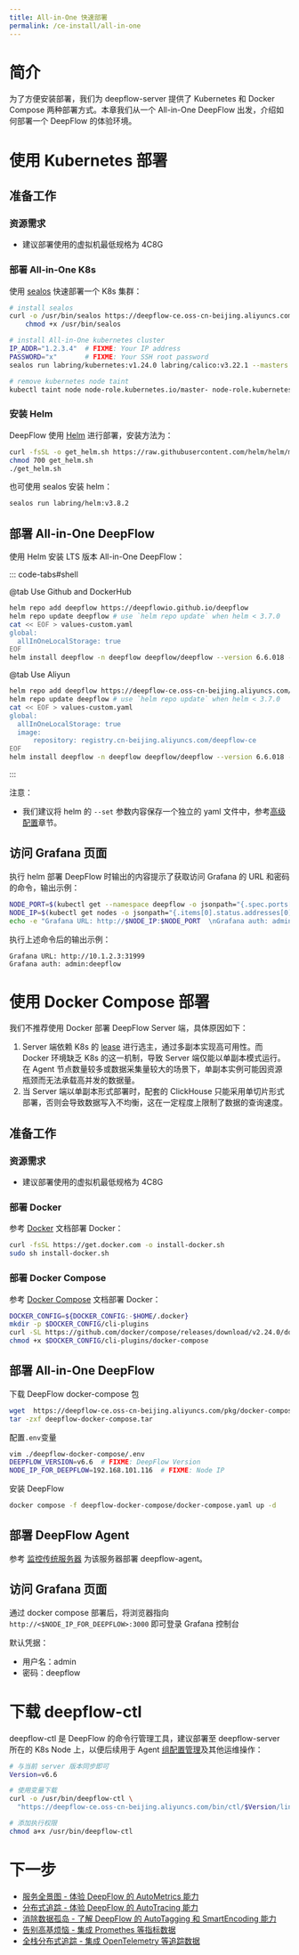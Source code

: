 ```yaml
---
title: All-in-One 快速部署
permalink: /ce-install/all-in-one
---
```


# 简介

为了方便安装部署，我们为 deepflow-server 提供了 Kubernetes 和 Docker Compose 两种部署方式。本章我们从一个 All-in-One DeepFlow 出发，介绍如何部署一个 DeepFlow 的体验环境。

# 使用 Kubernetes 部署

## 准备工作

### 资源需求

- 建议部署使用的虚拟机最低规格为 4C8G

### 部署 All-in-One K8s

使用 [sealos](https://github.com/labring/sealos) 快速部署一个 K8s 集群：

```bash
# install sealos
curl -o /usr/bin/sealos https://deepflow-ce.oss-cn-beijing.aliyuncs.com/sealos/sealos && \
    chmod +x /usr/bin/sealos

# install All-in-One kubernetes cluster
IP_ADDR="1.2.3.4"  # FIXME: Your IP address
PASSWORD="x"       # FIXME: Your SSH root password
sealos run labring/kubernetes:v1.24.0 labring/calico:v3.22.1 --masters $IP_ADDR -p $PASSWORD

# remove kubernetes node taint
kubectl taint node node-role.kubernetes.io/master- node-role.kubernetes.io/control-plane- --all
```

### 安装 Helm

DeepFlow 使用 [Helm](https://helm.sh/) 进行部署，安装方法为：

```bash
curl -fsSL -o get_helm.sh https://raw.githubusercontent.com/helm/helm/main/scripts/get-helm-3
chmod 700 get_helm.sh
./get_helm.sh
```

也可使用 sealos 安装 helm：

```bash
sealos run labring/helm:v3.8.2
```

## 部署 All-in-One DeepFlow

使用 Helm 安装 LTS 版本 All-in-One DeepFlow：

::: code-tabs#shell

@tab Use Github and DockerHub

```bash
helm repo add deepflow https://deepflowio.github.io/deepflow
helm repo update deepflow # use `helm repo update` when helm < 3.7.0
cat << EOF > values-custom.yaml
global:
  allInOneLocalStorage: true
EOF
helm install deepflow -n deepflow deepflow/deepflow --version 6.6.018 --create-namespace -f values-custom.yaml
```

@tab Use Aliyun

```bash
helm repo add deepflow https://deepflow-ce.oss-cn-beijing.aliyuncs.com/chart/stable
helm repo update deepflow # use `helm repo update` when helm < 3.7.0
cat << EOF > values-custom.yaml
global:
  allInOneLocalStorage: true
  image:
      repository: registry.cn-beijing.aliyuncs.com/deepflow-ce
EOF
helm install deepflow -n deepflow deepflow/deepflow --version 6.6.018 --create-namespace -f values-custom.yaml
```

:::

注意：

- 我们建议将 helm 的 `--set` 参数内容保存一个独立的 yaml 文件中，参考[高级配置](../best-practice/server-advanced-config/)章节。

## 访问 Grafana 页面

执行 helm 部署 DeepFlow 时输出的内容提示了获取访问 Grafana 的 URL 和密码的命令，输出示例：

```bash
NODE_PORT=$(kubectl get --namespace deepflow -o jsonpath="{.spec.ports[0].nodePort}" services deepflow-grafana)
NODE_IP=$(kubectl get nodes -o jsonpath="{.items[0].status.addresses[0].address}")
echo -e "Grafana URL: http://$NODE_IP:$NODE_PORT  \nGrafana auth: admin:deepflow"
```

执行上述命令后的输出示例：

```text
Grafana URL: http://10.1.2.3:31999
Grafana auth: admin:deepflow
```

# 使用 Docker Compose 部署

我们不推荐使用 Docker 部署 DeepFlow Server 端，具体原因如下：

1. Server 端依赖  K8s 的 [lease](https://kubernetes.io/zh-cn/docs/concepts/architecture/leases/) 进行选主，通过多副本实现高可用性。而 Docker 环境缺乏 K8s 的这一机制，导致 Server 端仅能以单副本模式运行。在 Agent 节点数量较多或数据采集量较大的场景下，单副本实例可能因资源瓶颈而无法承载高并发的数据量。
2. 当 Server 端以单副本形式部署时，配套的 ClickHouse 只能采用单切片形式部署，否则会导致数据写入不均衡，这在一定程度上限制了数据的查询速度。

## 准备工作

### 资源需求

- 建议部署使用的虚拟机最低规格为 4C8G

### 部署 Docker

参考 [Docker](https://docs.docker.com/engine/install/) 文档部署 Docker：

```bash
curl -fsSL https://get.docker.com -o install-docker.sh
sudo sh install-docker.sh
```

### 部署 Docker Compose

参考 [Docker Compose](https://docs.docker.com/compose/install/linux/#install-the-plugin-manually) 文档部署 Docker：

```bash
DOCKER_CONFIG=${DOCKER_CONFIG:-$HOME/.docker}
mkdir -p $DOCKER_CONFIG/cli-plugins
curl -SL https://github.com/docker/compose/releases/download/v2.24.0/docker-compose-linux-x86_64 -o $DOCKER_CONFIG/cli-plugins/docker-compose
chmod +x $DOCKER_CONFIG/cli-plugins/docker-compose
```

## 部署 All-in-One DeepFlow

下载 DeepFlow docker-compose 包

```bash
wget  https://deepflow-ce.oss-cn-beijing.aliyuncs.com/pkg/docker-compose/latest/linux/deepflow-docker-compose.tar
tar -zxf deepflow-docker-compose.tar
```

配置`.env`变量

```bash
vim ./deepflow-docker-compose/.env
DEEPFLOW_VERSION=v6.6  # FIXME: DeepFlow Version
NODE_IP_FOR_DEEPFLOW=192.168.101.116  # FIXME: Node IP
```

安装 DeepFlow

```bash
docker compose -f deepflow-docker-compose/docker-compose.yaml up -d
```

## 部署 DeepFlow Agent

参考 [监控传统服务器](./legacy-host) 为该服务器部署 deepflow-agent。

## 访问 Grafana 页面

通过 docker compose 部署后，将浏览器指向 `http://<$NODE_IP_FOR_DEEPFLOW>:3000` 即可登录 Grafana 控制台

默认凭据：
- 用户名：admin
- 密码：deepflow

# 下载 deepflow-ctl

deepflow-ctl 是 DeepFlow 的命令行管理工具，建议部署至 deepflow-server 所在的 K8s Node 上，以便后续用于 Agent [组配置管理](../best-practice/agent-advanced-config.md)及其他运维操作：

```bash
# 与当前 server 版本同步即可
Version=v6.6

# 使用变量下载
curl -o /usr/bin/deepflow-ctl \
  "https://deepflow-ce.oss-cn-beijing.aliyuncs.com/bin/ctl/$Version/linux/$(arch | sed 's|x86_64|amd64|' | sed 's|aarch64|arm64|')/deepflow-ctl"

# 添加执行权限
chmod a+x /usr/bin/deepflow-ctl
```

# 下一步

- [服务全景图 - 体验 DeepFlow 的 AutoMetrics 能力](../features/universal-map/auto-metrics/)
- [分布式追踪 - 体验 DeepFlow 的 AutoTracing 能力](../features/distributed-tracing/auto-tracing/)
- [消除数据孤岛 - 了解 DeepFlow 的 AutoTagging 和 SmartEncoding 能力](../features/auto-tagging/eliminate-data-silos/)
- [告别高基烦恼 - 集成 Promethes 等指标数据](../integration/input/metrics/metrics-auto-tagging/)
- [全栈分布式追踪 - 集成 OpenTelemetry 等追踪数据](../integration/input/tracing/full-stack-distributed-tracing/)
